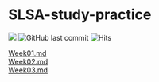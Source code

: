 # SLSA-study-practice

![](https://img.shields.io/badge/start%20date%20%20-25.09.18-yellow?style=flat-square&logo=start) ![GitHub last commit](https://img.shields.io/github/last-commit/jud1thDev/SLSA-study-practice?style=flat-square)
![Hits](https://visitor-badge.laobi.icu/badge?page_id=jud1thDev.SLSA-study-practice)

[Week01.md](archive/Week01.md) <br>
[Week02.md](archive/Week02.md) <br>
[Week03.md](archive/Week03.md)